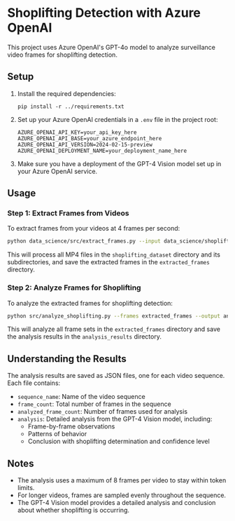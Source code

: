 # Shoplifting Detection with Azure OpenAI

This project uses Azure OpenAI's GPT-4o model to analyze surveillance video frames for shoplifting detection.

## Setup

1. Install the required dependencies:
   ```
   pip install -r ../requirements.txt
   ```

2. Set up your Azure OpenAI credentials in a `.env` file in the project root:
   ```
   AZURE_OPENAI_API_KEY=your_api_key_here
   AZURE_OPENAI_API_BASE=your_azure_endpoint_here
   AZURE_OPENAI_API_VERSION=2024-02-15-preview
   AZURE_OPENAI_DEPLOYMENT_NAME=your_deployment_name_here
   ```

3. Make sure you have a deployment of the GPT-4 Vision model set up in your Azure OpenAI service.

## Usage

### Step 1: Extract Frames from Videos

To extract frames from your videos at 4 frames per second:

```bash
python data_science/src/extract_frames.py --input data_science/shoplifting_dataset --output data_science/extracted_frames
```

This will process all MP4 files in the `shoplifting_dataset` directory and its subdirectories, and save the extracted frames in the `extracted_frames` directory.

### Step 2: Analyze Frames for Shoplifting

To analyze the extracted frames for shoplifting detection:

```bash
python src/analyze_shoplifting.py --frames extracted_frames --output analysis_results
```

This will analyze all frame sets in the `extracted_frames` directory and save the analysis results in the `analysis_results` directory.

## Understanding the Results

The analysis results are saved as JSON files, one for each video sequence. Each file contains:

- `sequence_name`: Name of the video sequence
- `frame_count`: Total number of frames in the sequence
- `analyzed_frame_count`: Number of frames used for analysis
- `analysis`: Detailed analysis from the GPT-4 Vision model, including:
  - Frame-by-frame observations
  - Patterns of behavior
  - Conclusion with shoplifting determination and confidence level

## Notes

- The analysis uses a maximum of 8 frames per video to stay within token limits.
- For longer videos, frames are sampled evenly throughout the sequence.
- The GPT-4 Vision model provides a detailed analysis and conclusion about whether shoplifting is occurring. 